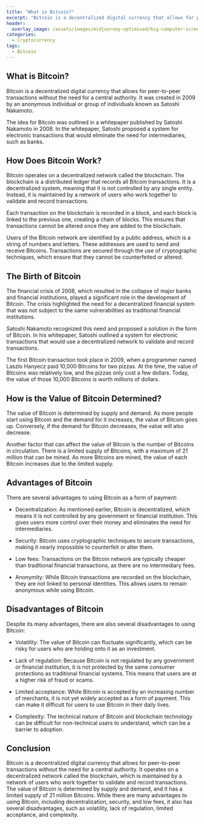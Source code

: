 ```yaml
---
title: "What is Bitcoin?"
excerpt: "Bitcoin is a decentralized digital currency that allows for peer-to-peer transactions without the need for a central authority. It operates on the blockchain and uses cryptographic techniques to secure transactions. The value of Bitcoin is determined by supply and demand, and it has a limited supply. It has advantages such as decentralization and low fees, but also has disadvantages such as volatility and limited acceptance."
header:
  overlay_image: /assets/images/midjourney-optimised/big-computer-screen-financial-dashoard-optimised.jpg
categories: 
  - Cryptocurrency
tags:
  - Bitcoin
---
```


## What is Bitcoin?

Bitcoin is a decentralized digital currency that allows for peer-to-peer transactions without the need for a central authority. It was created in 2009 by an anonymous individual or group of individuals known as Satoshi Nakamoto.

The idea for Bitcoin was outlined in a whitepaper published by Satoshi Nakamoto in 2008. In the whitepaper, Satoshi proposed a system for electronic transactions that would eliminate the need for intermediaries, such as banks.

## How Does Bitcoin Work?

Bitcoin operates on a decentralized network called the blockchain. The blockchain is a distributed ledger that records all Bitcoin transactions. It is a decentralized system, meaning that it is not controlled by any single entity. Instead, it is maintained by a network of users who work together to validate and record transactions.

Each transaction on the blockchain is recorded in a block, and each block is linked to the previous one, creating a chain of blocks. This ensures that transactions cannot be altered once they are added to the blockchain.

Users of the Bitcoin network are identified by a public address, which is a string of numbers and letters. These addresses are used to send and receive Bitcoins. Transactions are secured through the use of cryptographic techniques, which ensure that they cannot be counterfeited or altered.

## The Birth of Bitcoin

The financial crisis of 2008, which resulted in the collapse of major banks and financial institutions, played a significant role in the development of Bitcoin. The crisis highlighted the need for a decentralized financial system that was not subject to the same vulnerabilities as traditional financial institutions.

Satoshi Nakamoto recognized this need and proposed a solution in the form of Bitcoin. In his whitepaper, Satoshi outlined a system for electronic transactions that would use a decentralized network to validate and record transactions.

The first Bitcoin transaction took place in 2009, when a programmer named Laszlo Hanyecz paid 10,000 Bitcoins for two pizzas. At the time, the value of Bitcoins was relatively low, and the pizzas only cost a few dollars. Today, the value of those 10,000 Bitcoins is worth millions of dollars.

## How is the Value of Bitcoin Determined?

The value of Bitcoin is determined by supply and demand. As more people start using Bitcoin and the demand for it increases, the value of Bitcoin goes up. Conversely, if the demand for Bitcoin decreases, the value will also decrease.

Another factor that can affect the value of Bitcoin is the number of Bitcoins in circulation. There is a limited supply of Bitcoins, with a maximum of 21 million that can be mined. As more Bitcoins are mined, the value of each Bitcoin increases due to the limited supply.

## Advantages of Bitcoin

There are several advantages to using Bitcoin as a form of payment:

- Decentralization: As mentioned earlier, Bitcoin is decentralized, which means it is not controlled by any government or financial institution. This gives users more control over their money and eliminates the need for intermediaries.

- Security: Bitcoin uses cryptographic techniques to secure transactions, making it nearly impossible to counterfeit or alter them.

- Low fees: Transactions on the Bitcoin network are typically cheaper than traditional financial transactions, as there are no intermediary fees.

- Anonymity: While Bitcoin transactions are recorded on the blockchain, they are not linked to personal identities. This allows users to remain anonymous while using Bitcoin.

## Disadvantages of Bitcoin

Despite its many advantages, there are also several disadvantages to using Bitcoin:

- Volatility: The value of Bitcoin can fluctuate significantly, which can be risky for users who are holding onto it as an investment.

- Lack of regulation: Because Bitcoin is not regulated by any government or financial institution, it is not protected by the same consumer protections as traditional financial systems. This means that users are at a higher risk of fraud or scams.

- Limited acceptance: While Bitcoin is accepted by an increasing number of merchants, it is not yet widely accepted as a form of payment. This can make it difficult for users to use Bitcoin in their daily lives.

- Complexity: The technical nature of Bitcoin and blockchain technology can be difficult for non-technical users to understand, which can be a barrier to adoption.

## Conclusion

Bitcoin is a decentralized digital currency that allows for peer-to-peer transactions without the need for a central authority. It operates on a decentralized network called the blockchain, which is maintained by a network of users who work together to validate and record transactions. The value of Bitcoin is determined by supply and demand, and it has a limited supply of 21 million Bitcoins. While there are many advantages to using Bitcoin, including decentralization, security, and low fees, it also has several disadvantages, such as volatility, lack of regulation, limited acceptance, and complexity.